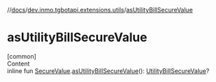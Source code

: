 //[docs](../../index.md)/[dev.inmo.tgbotapi.extensions.utils](index.md)/[asUtilityBillSecureValue](as-utility-bill-secure-value.md)



# asUtilityBillSecureValue  
[common]  
Content  
inline fun [SecureValue](../dev.inmo.tgbotapi.types.passport.decrypted.abstracts/-secure-value/index.md).[asUtilityBillSecureValue](as-utility-bill-secure-value.md)(): [UtilityBillSecureValue](../dev.inmo.tgbotapi.types.passport.decrypted/-utility-bill-secure-value/index.md)?  



